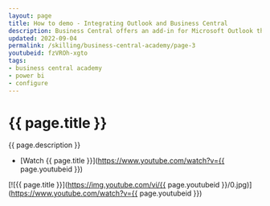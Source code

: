 ```yaml
---
layout: page
title: How to demo - Integrating Outlook and Business Central
description: Business Central offers an add-in for Microsoft Outlook that allows users to streamline business interactions with  customers and vendors, directly in Microsoft Outlook. With the Business Central add-in for Outlook, users can see financial data related to customers and vendors, and quickly create and send financial documents, such as quotes and invoices from inbound emails.
updated: 2022-09-04
permalink: /skilling/business-central-academy/page-3
youtubeid: fzVROh-xgto
tags: 
- business central academy
- power bi
- configure
---
```


# {{ page.title }}

{{ page.description }}

* [Watch {{ page.title }}](https://www.youtube.com/watch?v={{ page.youtubeid }})

[![{{ page.title }}](https://img.youtube.com/vi/{{ page.youtubeid }}/0.jpg)](https://www.youtube.com/watch?v={{ page.youtubeid }})
